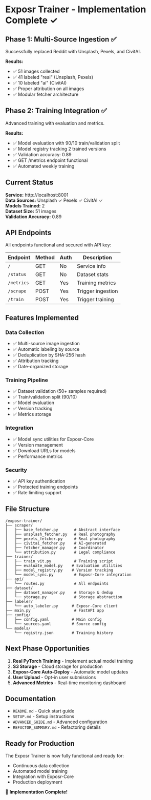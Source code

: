 # Exposr Trainer - Implementation Complete ✓

## Phase 1: Multi-Source Ingestion ✅

Successfully replaced Reddit with Unsplash, Pexels, and CivitAI.

**Results:**

- ✅ 51 images collected
- ✅ 41 labeled "real" (Unsplash, Pexels)
- ✅ 10 labeled "ai" (CivitAI)
- ✅ Proper attribution on all images
- ✅ Modular fetcher architecture

## Phase 2: Training Integration ✅

Advanced training with evaluation and metrics.

**Results:**

- ✅ Model evaluation with 90/10 train/validation split
- ✅ Model registry tracking 2 trained versions
- ✅ Validation accuracy: 0.89
- ✅ GET /metrics endpoint functional
- ✅ Automated weekly training

## Current Status

**Service:** http://localhost:8001  
**Data Sources:** Unsplash ✓ Pexels ✓ CivitAI ✓  
**Models Trained:** 2  
**Dataset Size:** 51 images  
**Validation Accuracy:** 0.89

## API Endpoints

All endpoints functional and secured with API key:

| Endpoint   | Method | Auth | Description       |
| ---------- | ------ | ---- | ----------------- |
| `/`        | GET    | No   | Service info      |
| `/status`  | GET    | No   | Dataset stats     |
| `/metrics` | GET    | Yes  | Training metrics  |
| `/scrape`  | POST   | Yes  | Trigger ingestion |
| `/train`   | POST   | Yes  | Trigger training  |

## Features Implemented

### Data Collection

- ✅ Multi-source image ingestion
- ✅ Automatic labeling by source
- ✅ Deduplication by SHA-256 hash
- ✅ Attribution tracking
- ✅ Date-organized storage

### Training Pipeline

- ✅ Dataset validation (50+ samples required)
- ✅ Train/validation split (90/10)
- ✅ Model evaluation
- ✅ Version tracking
- ✅ Metrics storage

### Integration

- ✅ Model sync utilities for Exposr-Core
- ✅ Version management
- ✅ Download URLs for models
- ✅ Performance metrics

### Security

- ✅ API key authentication
- ✅ Protected training endpoints
- ✅ Rate limiting support

## File Structure

```
/exposr-trainer/
├── scraper/
│   ├── base_fetcher.py       # Abstract interface
│   ├── unsplash_fetcher.py   # Real photography
│   ├── pexels_fetcher.py     # Real photography
│   ├── civitai_fetcher.py    # AI-generated
│   ├── fetcher_manager.py    # Coordinator
│   └── attribution.py        # Legal compliance
├── trainer/
│   ├── train_vit.py          # Training script
│   ├── evaluate_model.py    # Evaluation utilities
│   ├── model_registry.py    # Version tracking
│   └── model_sync.py         # Exposr-Core integration
├── api/
│   └── routes.py             # All endpoints
├── dataset/
│   ├── dataset_manager.py    # Storage & dedup
│   └── storage.py            # Storage abstraction
├── labeler/
│   └── auto_labeler.py      # Exposr-Core client
├── main.py                   # FastAPI app
├── config/
│   ├── config.yaml          # Main config
│   └── sources.yaml         # Source config
└── models/
    └── registry.json        # Training history
```

## Next Phase Opportunities

1. **Real PyTorch Training** - Implement actual model training
2. **S3 Storage** - Cloud storage for production
3. **Exposr-Core Auto-Deploy** - Automatic model updates
4. **User Upload** - Opt-in user submissions
5. **Advanced Metrics** - Real-time monitoring dashboard

## Documentation

- `README.md` - Quick start guide
- `SETUP.md` - Setup instructions
- `ADVANCED_GUIDE.md` - Advanced configuration
- `REFACTOR_SUMMARY.md` - Refactoring details

## Ready for Production

The Exposr Trainer is now fully functional and ready for:

- Continuous data collection
- Automated model training
- Integration with Exposr-Core
- Production deployment

🎉 **Implementation Complete!**
